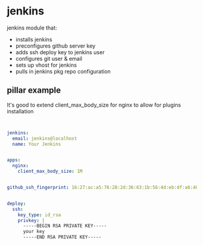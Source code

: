 jenkins
=======

jenkins module that:
 - installs jenkins
 - preconfigures github server key
 - adds ssh deploy key to jenkins user
 - configures git user & email
 - sets up vhost for jenkins
 - pulls in jenkins pkg repo configuration


pillar example
--------------
It's good to extend client_max_body_size for nginx to allow for plugins installation


```yaml


jenkins:
  email: jenkins@localhost
  name: Your Jenkins


apps:
  nginx:
    client_max_body_size: 1M


github_ssh_fingerprint: 16:27:ac:a5:76:28:2d:36:63:1b:56:4d:eb:df:a6:48


deploy:
  ssh:
    key_type: id_rsa
    privkey: |
      -----BEGIN RSA PRIVATE KEY-----
      your key
      -----END RSA PRIVATE KEY-----


```

